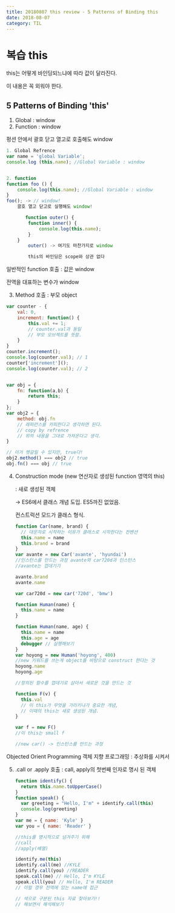 ```yaml
---
title: 20180807 this review - 5 Patterns of Binding this
date: 2018-08-07
category: TIL
---
```


# 복습 this

this는 어떻게 바인딩되느냐에 따라 값이 달라진다.

이 내용은 꼭 외워야 한다.

## 5 Patterns of Binding 'this'

1. Global : window
2. Function : window

펑션 안에서 괄호 닫고 열고로 호출해도 window

```javascript
1. Global Refrence
var name = 'global Variable';
console.log (this.name); //Global Variable : window


2. function
function foo () {
    console.log(this.name); //Global Variable : window
}
foo(); -> // window!
    괄호 열고 닫고로 실행해도 window!

       function outer() {
        function inner() {
            console.log(this.name);
        }
    }
        outer() -> 여기도 마찬가지로 window

        this의 바인딩은 scope와 상관 없다

```

일반적인 function 호출 : 값은 window

전역을 대표하는 변수가 window

3. Method 호출 : 부모 object

```javascript
var counter - {
    val: 0,
    increment: function() {
        this.val += 1;
        // counter.val과 동일
        // 부모 오브젝트를 뜻함.
    }
}
counter.increment();
console.log(counter.val); // 1
counter['increment']();
console.log(counter.val); // 2


var obj = {
    fn: function(a,b) {
        return this;
    }
};
var obj2 = {
    method: obj.fn
    // 레퍼런스를 카피한다고 생각하면 된다.
    // copy by refrence
    // 위의 내용을 그대로 가져온다고 생각.
}

// 이거 헷갈릴 수 있지만, true다!
obj2.method() === obj2 // true
obj.fn() === obj // true

```

4. Construction mode (new 연산자로 생성된 function 영역의 this)

   : 새로 생성된 객체

   -> ES6에서 클래스 개념 도입. ES5까진 없었음.

   컨스트럭션 모드가 클래스 형식.

   ```javascript
   function Car(name, brand) {
     // 대문자로 시작하는 이유가 클래스로 시작한다는 컨벤션
     this.name = name
     this.brand = brand
   }
   var avante = new Car('avante', 'hyundai')
   //인스턴스를 만드는 과정 avante와 car720d과 인스턴스
   //avante는 껍데기기

   avante.brand
   avante.name

   var car720d = new car('720d', 'bmw')

   function Human(name) {
     this.name = name
   }

   function Human(name, age) {
     this.name = name
     this.age = age
     debugger // 실행해보기
   }
   var hoyong = new Human('hoyong', 400)
   //new 키워드를 쓰는게 object를 바탕으로 construct 한다는 것
   hoyong.name
   hoyong.age

   //정의된 함수를 껍데기로 삼아서 새로운 것을 만드는 것

   function F(v) {
     this.val
     // 이 this가 무엇을 가리키냐가 중요한 개념,
     // 이때의 this는 새로 생성된 개념.
   }

   var f = new F()
   //이 this는 small f

   //new car() -> 인스턴스를 만드는 과정
   ```

Objected Orient Programming 객체 지향 프로그래밍 : 추상화를 시켜서

5. .call or .apply 호출 : call, apply의 첫번째 인자로 명시 된 객체

   ```javascript
   function identify() {
     return this.name.toUpperCase()
   }
   function speak() {
     var greeting = "Hello, I'm" + identify.call(this)
     console.log(greeting)
   }
   var me = { name: 'Kyle' }
   var you = { name: 'Reader' }

   //this를 명시적으로 넘겨주기 위해
   //call
   //apply(배열)

   identify.me(this)
   identify.call(me) //KYLE
   identify.call(you) //READER
   speak.call(me) // Hello, I'm KYLE
   speak.clll(you) // Hello, I'm READER
   // 이럴 경우 전역에 있는 name에 접근

   // 색으로 구분된 this 자료 찾아보기!!
   // 해보면서 해석해보기
   ```
